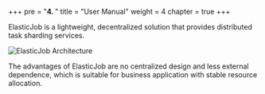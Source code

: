 +++
pre = "<b>4. </b>"
title = "User Manual"
weight = 4
chapter = true
+++

ElasticJob is a lightweight, decentralized solution that provides distributed task sharding services.

![ElasticJob Architecture](https://shardingsphere.apache.org/elasticjob/current/img/architecture/elasticjob_lite.png)

The advantages of ElasticJob are no centralized design and less external dependence,
which is suitable for business application with stable resource allocation. 
